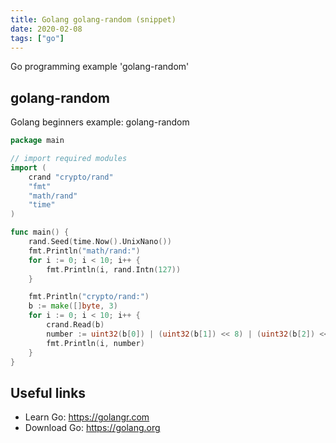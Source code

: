 ```yaml
---
title: Golang golang-random (snippet)
date: 2020-02-08
tags: ["go"]
---
```

Go programming example 'golang-random'


## golang-random

Golang beginners example: golang-random

```go
package main

// import required modules
import (
	crand "crypto/rand"
	"fmt"
	"math/rand"
	"time"
)

func main() {
	rand.Seed(time.Now().UnixNano())
	fmt.Println("math/rand:")
	for i := 0; i < 10; i++ {
		fmt.Println(i, rand.Intn(127))
	}

	fmt.Println("crypto/rand:")
	b := make([]byte, 3)
	for i := 0; i < 10; i++ {
		crand.Read(b)
		number := uint32(b[0]) | (uint32(b[1]) << 8) | (uint32(b[2]) << 16)
		fmt.Println(i, number)
	}
}

```

## Useful links

- Learn Go: https://golangr.com
- Download Go: https://golang.org
